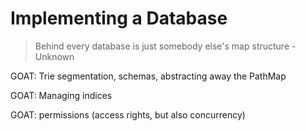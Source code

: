 # Implementing a Database

> Behind every database is just somebody else's map structure - Unknown

GOAT: Trie segmentation, schemas, abstracting away the PathMap

GOAT: Managing indices

GOAT: permissions (access rights, but also concurrency)
